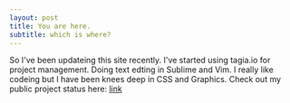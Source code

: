 ```yaml
---
layout: post
title: You are here.
subtitle: which is where?
---
```


So I've been updateing this site recently.
I've started using tagia.io for project management.
Doing text edting in Sublime and Vim.
I really like codeing but I have been knees deep in CSS and Graphics.
Check out my public project status here: [link](https://tree.taiga.io/project/riftrid3r-drewbillingsnet/ "taiga.io")